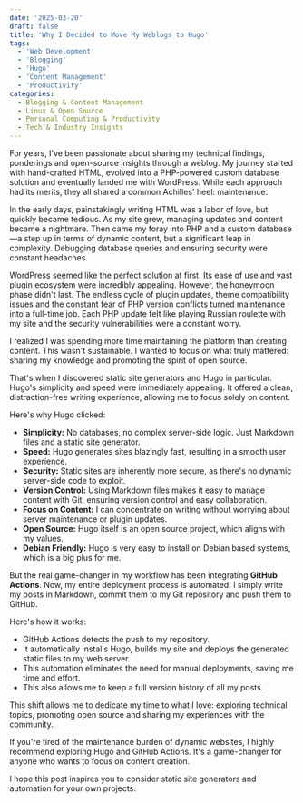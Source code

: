 ```yaml
---
date: '2025-03-20'
draft: false
title: 'Why I Decided to Move My Weblogs to Hugo'
tags: 
  - 'Web Development'
  - 'Blogging'
  - 'Hugo'
  - 'Content Management'
  - 'Productivity'
categories:
  - Blogging & Content Management
  - Linux & Open Source
  - Personal Computing & Productivity
  - Tech & Industry Insights
---
```


For years, I've been passionate about sharing my technical findings, ponderings and open-source insights through a weblog. My journey started with hand-crafted HTML, evolved into a PHP-powered custom database solution and eventually landed me with WordPress. While each approach had its merits, they all shared a common Achilles' heel: maintenance.

In the early days, painstakingly writing HTML was a labor of love, but quickly became tedious. As my site grew, managing updates and content became a nightmare. Then came my foray into PHP and a custom database—a step up in terms of dynamic content, but a significant leap in complexity. Debugging database queries and ensuring security were constant headaches.

WordPress seemed like the perfect solution at first. Its ease of use and vast plugin ecosystem were incredibly appealing. However, the honeymoon phase didn't last. The endless cycle of plugin updates, theme compatibility issues and the constant fear of PHP version conflicts turned maintenance into a full-time job. Each PHP update felt like playing Russian roulette with my site and the security vulnerabilities were a constant worry.

I realized I was spending more time maintaining the platform than creating content. This wasn't sustainable. I wanted to focus on what truly mattered: sharing my knowledge and promoting the spirit of open source.

That's when I discovered static site generators and Hugo in particular. Hugo's simplicity and speed were immediately appealing. It offered a clean, distraction-free writing experience, allowing me to focus solely on content.

Here's why Hugo clicked:

* **Simplicity:** No databases, no complex server-side logic. Just Markdown files and a static site generator.
* **Speed:** Hugo generates sites blazingly fast, resulting in a smooth user experience.
* **Security:** Static sites are inherently more secure, as there's no dynamic server-side code to exploit.
* **Version Control:** Using Markdown files makes it easy to manage content with Git, ensuring version control and easy collaboration.
* **Focus on Content:** I can concentrate on writing without worrying about server maintenance or plugin updates.
* **Open Source:** Hugo itself is an open source project, which aligns with my values.
* **Debian Friendly:** Hugo is very easy to install on Debian based systems, which is a big plus for me.

But the real game-changer in my workflow has been integrating **GitHub Actions**. Now, my entire deployment process is automated. I simply write my posts in Markdown, commit them to my Git repository and push them to GitHub.

Here's how it works:

* GitHub Actions detects the push to my repository.
* It automatically installs Hugo, builds my site and deploys the generated static files to my web server.
* This automation eliminates the need for manual deployments, saving me time and effort.
* This also allows me to keep a full version history of all my posts.

This shift allows me to dedicate my time to what I love: exploring technical topics, promoting open source and sharing my experiences with the community.

If you're tired of the maintenance burden of dynamic websites, I highly recommend exploring Hugo and GitHub Actions. It's a game-changer for anyone who wants to focus on content creation.

I hope this post inspires you to consider static site generators and automation for your own projects.